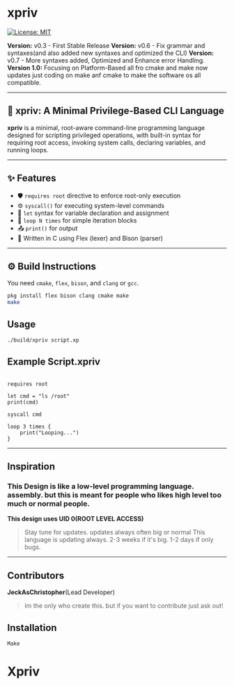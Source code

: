 # xpriv

[![License: MIT](https://img.shields.io/badge/license-MIT-blue.svg)](LICENSE)

**Version:** v0.3 - First Stable Release
**Version:** v0.6 - Fix grammar and syntaxes(and also added new syntaxes and optimized the CLI)
**Version:** v0.7 - More syntaxes added, Optimized and Enhance error Handling.
**Version 1.0:** Focusing on Platform-Based all fro cmake and make now updates just coding on make anf cmake to make the software os all compatible.

---

## 🔐 xpriv: A Minimal Privilege-Based CLI Language

**xpriv** is a minimal, root-aware command-line programming language designed for scripting privileged operations, with built-in syntax for requiring root access, invoking system calls, declaring variables, and running loops.

---

## ✨ Features

- 🛡️ `requires root` directive to enforce root-only execution
- ⚙️ `syscall()` for executing system-level commands
- 📝 `let` syntax for variable declaration and assignment
- 🔁 `loop N times` for simple iteration blocks
- 📤 `print()` for output
- 🎯 Written in C using Flex (lexer) and Bison (parser)

---

## ⚙️ Build Instructions

You need `cmake`, `flex`, `bison`, and `clang` or `gcc`.

```bash
pkg install flex bison clang cmake make
make
```

## Usage
```Bash
./build/xpriv script.xp
```

## Example Script.xpriv
```xpriv

requires root

let cmd = "ls /root"
print(cmd)

syscall cmd

loop 3 times {
    print("Looping...")
}
```

---


## Inspiration

### This Design is like a low-level programming language. assembly. but this is meant for people who likes high level too much or normal people.
**This design uses UID 0(ROOT LEVEL ACCESS)**

> Stay tune for updates. updates always often big or normal
> This language is updating always. 2-3 weeks if it's big. 1-2 days if only bugs.

---

## Contributors

**JeckAsChristopher**(Lead Developer)
> Im the only who create this. but if you want to contribute just ask out!

## Installation

```Bash
Make
```
# Xpriv
